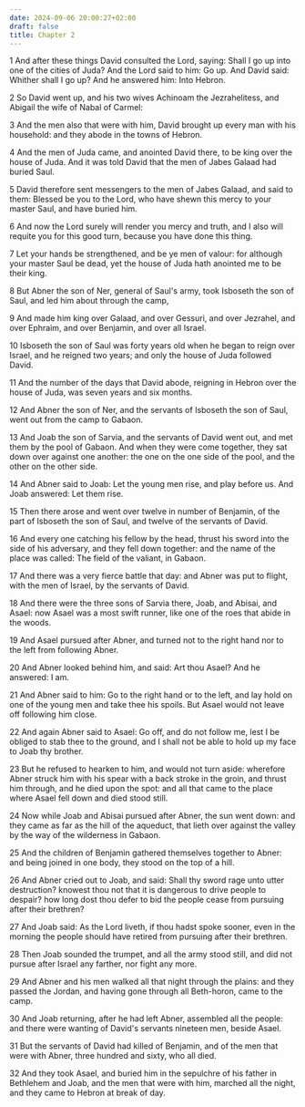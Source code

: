 ```yaml
---
date: 2024-09-06 20:00:27+02:00
draft: false
title: Chapter 2
---
```




1 And after these things David consulted the Lord, saying: Shall I go up into one of the cities of Juda? And the Lord said to him: Go up. And David said: Whither shall I go up? And he answered him: Into Hebron.

2 So David went up, and his two wives Achinoam the Jezrahelitess, and Abigail the wife of Nabal of Carmel:

3 And the men also that were with him, David brought up every man with his household: and they abode in the towns of Hebron.

4 And the men of Juda came, and anointed David there, to be king over the house of Juda. And it was told David that the men of Jabes Galaad had buried Saul.

5 David therefore sent messengers to the men of Jabes Galaad, and said to them: Blessed be you to the Lord, who have shewn this mercy to your master Saul, and have buried him.

6 And now the Lord surely will render you mercy and truth, and I also will requite you for this good turn, because you have done this thing.

7 Let your hands be strengthened, and be ye men of valour: for although your master Saul be dead, yet the house of Juda hath anointed me to be their king.

8 But Abner the son of Ner, general of Saul's army, took Isboseth the son of Saul, and led him about through the camp,

9 And made him king over Galaad, and over Gessuri, and over Jezrahel, and over Ephraim, and over Benjamin, and over all Israel.

10 Isboseth the son of Saul was forty years old when he began to reign over Israel, and he reigned two years; and only the house of Juda followed David.

11 And the number of the days that David abode, reigning in Hebron over the house of Juda, was seven years and six months.

12 And Abner the son of Ner, and the servants of Isboseth the son of Saul, went out from the camp to Gabaon.

13 And Joab the son of Sarvia, and the servants of David went out, and met them by the pool of Gabaon. And when they were come together, they sat down over against one another: the one on the one side of the pool, and the other on the other side.

14 And Abner said to Joab: Let the young men rise, and play before us. And Joab answered: Let them rise.

15 Then there arose and went over twelve in number of Benjamin, of the part of Isboseth the son of Saul, and twelve of the servants of David.

16 And every one catching his fellow by the head, thrust his sword into the side of his adversary, and they fell down together: and the name of the place was called: The field of the valiant, in Gabaon.

17 And there was a very fierce battle that day: and Abner was put to flight, with the men of Israel, by the servants of David.

18 And there were the three sons of Sarvia there, Joab, and Abisai, and Asael: now Asael was a most swift runner, like one of the roes that abide in the woods.

19 And Asael pursued after Abner, and turned not to the right hand nor to the left from following Abner.

20 And Abner looked behind him, and said: Art thou Asael? And he answered: I am.

21 And Abner said to him: Go to the right hand or to the left, and lay hold on one of the young men and take thee his spoils. But Asael would not leave off following him close.

22 And again Abner said to Asael: Go off, and do not follow me, lest I be obliged to stab thee to the ground, and I shall not be able to hold up my face to Joab thy brother.

23 But he refused to hearken to him, and would not turn aside: wherefore Abner struck him with his spear with a back stroke in the groin, and thrust him through, and he died upon the spot: and all that came to the place where Asael fell down and died stood still.

24 Now while Joab and Abisai pursued after Abner, the sun went down: and they came as far as the hill of the aqueduct, that lieth over against the valley by the way of the wilderness in Gabaon.

25 And the children of Benjamin gathered themselves together to Abner: and being joined in one body, they stood on the top of a hill.

26 And Abner cried out to Joab, and said: Shall thy sword rage unto utter destruction? knowest thou not that it is dangerous to drive people to despair? how long dost thou defer to bid the people cease from pursuing after their brethren?

27 And Joab said: As the Lord liveth, if thou hadst spoke sooner, even in the morning the people should have retired from pursuing after their brethren.

28 Then Joab sounded the trumpet, and all the army stood still, and did not pursue after Israel any farther, nor fight any more.

29 And Abner and his men walked all that night through the plains: and they passed the Jordan, and having gone through all Beth-horon, came to the camp.

30 And Joab returning, after he had left Abner, assembled all the people: and there were wanting of David's servants nineteen men, beside Asael.

31 But the servants of David had killed of Benjamin, and of the men that were with Abner, three hundred and sixty, who all died.

32 And they took Asael, and buried him in the sepulchre of his father in Bethlehem and Joab, and the men that were with him, marched all the night, and they came to Hebron at break of day.

